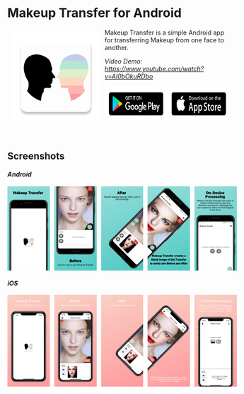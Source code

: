 # Makeup Transfer for Android
<img src="screenshots/ic_launcher-web.png" align="left" width="200" hspace="10" vspace="10">
Makeup Transfer is a simple Android app for transferring Makeup from one face to another.<br/>

_Video Demo: https://www.youtube.com/watch?v=Al0bOkuRDbo_

<div style="display:flex;" >
<!-- <a href="https://f-droid.org/app/org.horaapps.leafpic">
    <img src="https://f-droid.org/badge/get-it-on.png"
         alt="Get it on F-Droid" height="80"> -->
</a>
<a href="https://play.google.com/store/apps/details?id=xyz.cortland.makeuptransfer">
    <img alt="Get it on Google Play" height="80" src="screenshots/androidbadge.png" />
</a>
<a href="https://play.google.com/store/apps/details?id=xyz.cortland.makeuptransfer">
    <img alt="Get it in the App Store" height="80" src="screenshots/iosbadge.png" />
</a>
</div>
</br></br>

## Screenshots

#### _Android_
<div style="display:flex;" >
    <img src="screenshots/android1.png" width="19%" >
    <img style="margin-left:10px;" src="screenshots/android2.png" width="19%" >
    <img style="margin-left:10px;" src="screenshots/android3.png" width="19%" >
    <img style="margin-left:10px;" src="screenshots/android4.png" width="19%" >
    <img style="margin-left:10px;" src="screenshots/android5.png" width="19%" >
</div>

#### _iOS_
<div style="display:flex;">
    <img src="screenshots/iphone1.png" width="19%" >
    <img style="margin-left:10px;" src="screenshots/iphone2.png" width="19%" >
    <img style="margin-left:10px;" src="screenshots/iphone3.png" width="19%" >
    <img style="margin-left:10px;" src="screenshots/iphone4.png" width="19%" >
    <img style="margin-left:10px;" src="screenshots/iphone5.png" width="19%" >
</div>
